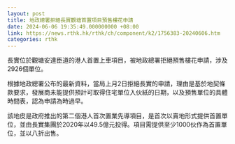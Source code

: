 ```yaml
---
layout: post
title: 地政總署拒絕長實觀塘首置項目預售樓花申請
date: 2024-06-06 19:35:49.000000000 +08:00
link: https://news.rthk.hk/rthk/ch/component/k2/1756383-20240606.htm
categories: rthk
---
```


長實位於觀塘安達臣道的港人首置上車項目，被地政總署拒絕預售樓花申請，涉及2926個單位。

根據地政總署公布的最新資料，當局上月2日拒絕長實的申請，理由是基於地契條款要求，發展商未能提供預計可取得住宅單位入伙紙的日期，以及預售單位的具體時間表，認為申請為時過早。

該地皮是政府推出的第二個港人首次置業先導項目，是首次以賣地形式提供首置單位，並由長實集團於2020年以49.5億元投得。項目需提供至少1000伙作為首置單位，並以八折出售。
